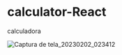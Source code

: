 # calculator-React
calculadora

![Captura de tela_20230202_023412](https://user-images.githubusercontent.com/112452704/216743787-47cce896-fefb-43f8-ae2e-286c9d71d03a.png)

